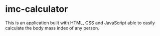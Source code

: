 # imc-calculator
This is an application built with HTML, CSS and JavaScript able to easily calculate the body mass index of any person.
